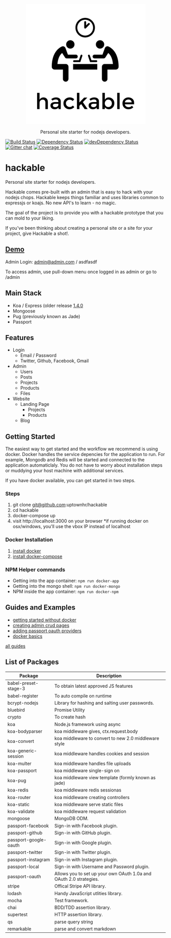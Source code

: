 <p align="center">
  <a href="http://gulpjs.com">
    <img src="https://raw.githubusercontent.com/uptownhr/hackable/master/public/site/img/hackable-logo.png">
  </a>
  <p align="center">Personal site starter for nodejs developers.</p>
</p>

[![Build Status](https://travis-ci.org/uptownhr/hackable.svg)](https://travis-ci.org/uptownhr/hackable)
[![Dependency Status](https://david-dm.org/uptownhr/hackable.svg)](https://david-dm.org/uptownhr/hackable)
[![devDependency Status](https://david-dm.org/uptownhr/hackable/dev-status.svg)](https://david-dm.org/uptownhr/hackable)
[![Gitter chat](https://badges.gitter.im/uptownhr/hackable.png)](https://gitter.im/uptownhr/hackable)
[![Coverage Status](https://coveralls.io/repos/github/uptownhr/hackable/badge.svg?branch=master)](https://coveralls.io/github/uptownhr/hackable?branch=master)

# hackable
Personal site starter for nodejs developers.

Hackable comes pre-built with an admin that is easy to hack with your nodejs chops. Hackable keeps things familiar and uses libraries common to expressjs or koajs. No new API's to learn - no magic. 

The goal of the project is to provide you with a hackable prototype that you can mold to your liking.

If you've been thinking about creating a personal site or a site for your project, give Hackable a shot!.

## [Demo](http://hackable.penguin.ws)

Admin Login: admin@admin.com / asdfasdf

To access admin, use pull-down menu once logged in as admin or go to /admin

## Main Stack
- Koa / Express (older release [1.4.0](https://github.com/uptownhr/hackable/releases/tag/v2.0.0)
- Mongoose
- Pug (previously known as Jade)
- Passport

## Features
- Login
  - Email / Password
  - Twitter, Github, Facebook, Gmail
- Admin
  - Users
  - Posts
  - Projects
  - Products
  - Files
- Website
  - Landing Page
    - Projects
    - Products
  - Blog

## Getting Started
The easiest way to get started and the workflow we recommend is using docker. Docker handles the service depencies for the application to run. For example, Mongodb and Redis will be started and connected to the application automaticlaly. You do not have to worry about installation steps or muddying your host machine with additional services. 

If you have docker available, you can get started in two steps.

### Steps
1. git clone git@github.com:uptownhr/hackable
2. cd hackable
3. docker-compose up
4. visit http://localhost:3000 on your browser *if running docker on osx/windows, you'll use the vbox IP instead of localhost

### Docker Installation
1. [install docker](https://docs.docker.com/engine/installation/)
2. [install docker-compose](https://docs.docker.com/compose/install/)

### NPM Helper commands
- Getting into the app container: `npm run docker-app`
- Getting into the mongo shell: `npm run docker-mongo`
- NPM inside the app container: `npm run docker-npm`

## Guides and Examples
- [getting started without docker](docs/getting-started-without-docker.md)
- [creating admin crud pages](docs/crud.md)
- [adding passport oauth providers](docs/passport.md)
- [docker basics](docs/docker.md)

[all guides](docs)

## List of Packages

| Package                         | Description                                                           |
| ------------------------------- | --------------------------------------------------------------------- |
| babel-preset-stage-3            | To obtain latest approved JS features                                 |
| babel-register                  | To auto compile on runtime                                            |
| bcrypt-nodejs                   | Library for hashing and salting user passwords.                       |
| bluebird                        | Promise Utility                                                       |
| crypto                          | To create hash                                                        |
| koa                             | Node.js framework using async                                         |
| koa-bodyparser                  | koa middleware gives, ctx.request.body                                |
| koa-convert                     | koa middleware to convert to new 2.0 middleware style                 |
| koa-generic-session             | koa middleware handles cookies and session                            |
| koa-multer                      | koa middleware handles file uploads                                   |
| koa-passport                    | koa middleware single-sign on                                         |
| koa-pug                         | koa middleware view template (formly known as jade)                   |
| koa-redis                       | koa middleware redis sessionas                                        |
| koa-router                      | koa middleware creating controllers                                   |
| koa-static                      | koa middleware serve static files                                     |
| koa-validate                    | koa middleware request validation                                     |
| mongoose                        | MongoDB ODM.                                                          |
| passport-facebook               | Sign-in with Facebook plugin.                                         |
| passport-github                 | Sign-in with GitHub plugin.                                           |
| passport-google-oauth           | Sign-in with Google plugin.                                           |
| passport-twitter                | Sign-in with Twitter plugin.                                          |
| passport-instagram              | Sign-in with Instagram plugin.                                        |
| passport-local                  | Sign-in with Username and Password plugin.                            |
| passport-oauth                  | Allows you to set up your own OAuth 1.0a and OAuth 2.0 strategies.    |
| stripe                          | Offical Stripe API library.                                           |
| lodash                          | Handy JavaScript utlities library.                                    |
| mocha                           | Test framework.                                                       |
| chai                            | BDD/TDD assertion library.                                            |
| supertest                       | HTTP assertion library.                                               |
| qs                              | parse query string                                                    |
| remarkable                      | parse and convert markdown                                            |
